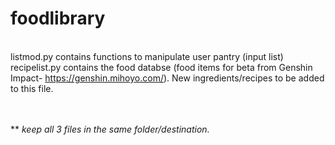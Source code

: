 # foodlibrary

<br>listmod.py contains functions to manipulate user pantry (input list)
<br>recipelist.py contains the food databse (food items for beta from Genshin Impact- https://genshin.mihoyo.com/). New ingredients/recipes to be added to this file.

<br><br>** <i>keep all 3 files in the same folder/destination.<i>
